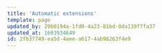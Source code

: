 ```yaml
---
title: 'Automatic extensions'
template: page
updated_by: 29b0194a-1fd0-4a23-81bd-0da139f7fa37
updated_at: 1603934649
id: 2fb37749-ea5d-4aee-a617-4ab98263f4e9
---
```

